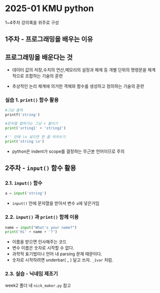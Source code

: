 2025-01 KMU python
=============

1~4주차 강의록을 위주로 구성



## 1주차 - 프로그래밍을 배우는 이유
## 프로그래밍을 배운다는 것

* 데이터 값의 저장,수치의 연산,메모리의 설정과 해제 등 개별 단위의 명령문을 체계적으로 조합하는 기술의 훈련

*  추상적인 논리 체계에 의거한 객체와 함수를 생성하고 정의하는 기술의 훈련
  

### 실습 1. ```print()``` 함수 활용

```python
#그냥 출력
printf('string')

#문자열 합하기는 그냥 + 붙이기
print('srting1' + 'string2')

#'' 안에 \n 넣으면 한 줄 띄어쓰기
print('string \n')
```

* python은 indent가 scope를 결정하는 무근본 언어이므로 주의

## 2주차 - ```input()``` 함수 활용

### 2.1.  ```input()``` 함수

```python
a = input('string')
```

* ```input()``` 안에 문자열을 받아서 변수 ```a```에 넣은거임

### 2.2. ```input()``` 과 ```print()``` 함께 이용

```python
name = input("What's your name?")
print('Hi' + name + '?')
```
* 이름을 받으면 인사해주는 코드
* 변수 이름은 숫자로 시작할 수 없다. 
* 과학적 표기법이나 언어 내 parsing 문제 때문이다.
*  숫자로 시작하려면 underbar( _ ) 달고 쓰자. ```_1var``` 처럼.


### 2.3. 실습 - 닉네임 제조기

week2 폴더 내 ```nick_maker.py``` 참고

